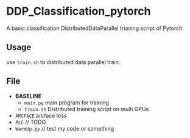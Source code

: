 # DDP_Classification_pytorch
A basic classification DistributedDataParallel trianing script of Pytorch.

## Usage
use `train.sh` to distributed data parallel train.

## File
- **BASELINE** 
    - `main.py` main program for training
    - `train.sh` Distributed training script on multi GPUs
- `ARCFACE` arcface loss
- `PLC` // TODO
- `WarmUp.py` // test my code or something
 
